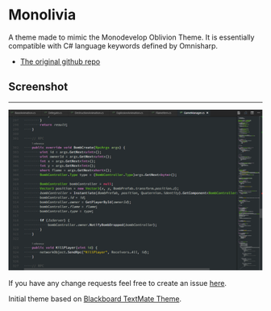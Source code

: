 # Monolivia

A theme made to mimic the Monodevelop Oblivion Theme.
It is essentially compatible with C# language keywords defined by Omnisharp. 

* [The original github repo](https://github.com/yann-papouin/vscode-monolivia-theme)

## Screenshot
---
![Dark Theme](https://raw.githubusercontent.com/yann-papouin/vscode-monolivia-theme/master/media/monolivia.png)

If you have any change requests feel free to create an issue [here](https://github.com/yann-papouin/vscode-monolivia-theme/issues).

Initial theme based on [Blackboard TextMate Theme](http://colorsublime.com/theme/Blackboard).